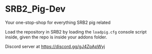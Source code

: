 # SRB2_Pig-Dev
 Your one-stop-shop for everything SRB2 pig related
 
 Load the repository in SRB2 by loading the `loadpig.cfg` console script inside, given the repo is inside your addons folder.

 Discord server at https://discord.gg/gJ4ZpApWyj
